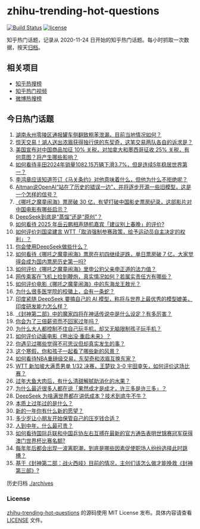 # zhihu-trending-hot-questions

[![Build Status](https://github.com/justjavac/zhihu-trending-hot-questions/workflows/ci/badge.svg?branch=master)](https://github.com/justjavac/zhihu-trending-hot-questions/actions)
[![license](https://img.shields.io/github/license/justjavac/zhihu-trending-hot-questions)](https://github.com/justjavac/zhihu-trending-hot-questions/blob/master/LICENSE)

知乎热门话题，记录从 2020-11-24
日开始的知乎热门话题。每小时抓取一次数据，按天[归档](./archives)。

## 相关项目

- [知乎热搜榜](https://github.com/justjavac/zhihu-trending-top-search)
- [知乎热门视频](https://github.com/justjavac/zhihu-trending-hot-video)
- [微博热搜榜](https://github.com/justjavac/weibo-trending-hot-search)

## 今日热门话题

<!-- BEGIN -->
<!-- 最后更新时间 Mon Feb 03 2025 03:14:54 GMT+0800 (China Standard Time) -->

1. [湖南永州零陵区通报罐车侧翻致粗苯泄漏，目前当地情况如何？](https://www.zhihu.com/question/11047457008)
1. [惊天交易！湖人送出浓眉获得独行侠的东契奇，这笔交易两队各自的诉求是？](https://www.zhihu.com/question/11100482508)
1. [美国宣布对中国商品加征 10% 关税，对加拿大和墨西哥征收 25% 关税，有何意图？将产生哪些影响？](https://www.zhihu.com/question/11082824643)
1. [如何看待丰田2024年销量1082.15万辆下滑3.7%，但是连续5年稳居世界第一？](https://www.zhihu.com/question/10883806491)
1. [李鸿章应该知道签订《马关条约》对他意味着什么，但他为什么不拒绝呢？](https://www.zhihu.com/question/645111426)
1. [Altman说OpenAI“站在了历史的错误一边”，并将逐步开源一些旧模型，这是一个怎样的信号？](https://www.zhihu.com/question/11023058217)
1. [《哪吒之魔童闹海》票房破 30 亿，有望打破中国影史票房纪录，这部影片对中国电影有哪些启示？](https://www.zhihu.com/question/11118999094)
1. [DeepSeek到底是“蒸馏”还是“原创”？](https://www.zhihu.com/question/10936733131)
1. [如何看待 2025 年岳云鹏相声随机嘉宾「建议别上春晚」的评价?](https://www.zhihu.com/question/10774664131)
1. [如何评价刘国梁建言 WTT「取消强制参赛政策，给予运动员自主决定的权利」？](https://www.zhihu.com/question/11123415003)
1. [你会使用DeepSeek做些什么？](https://www.zhihu.com/question/10740617696)
1. [如何看待《哪吒之魔童闹海》票房在初四继续逆跌，单日票房破 7 亿，大家觉得会成为国内票房历史第一吗?](https://www.zhihu.com/question/11065800912)
1. [如何评价《哪吒之魔童闹海》里申公豹父亲申正道的法力值？](https://www.zhihu.com/question/11014473972)
1. [网传乘客在飞机上捡到鞭炮，真实情况如何？若属实责任方有哪些？](https://www.zhihu.com/question/11043638610)
1. [如何评价电影《哪吒之魔童闹海》中的东海龙王敖光？](https://www.zhihu.com/question/10974672476)
1. [为什么很多医学院的校徽上，会有一条蛇？](https://www.zhihu.com/question/10884443593)
1. [印度紧随 DeepSeek 要搞自己的 AI 模型，称将与世界上最优秀的模型媲美，印度研发能力怎么样？](https://www.zhihu.com/question/11035884730)
1. [《封神第二部》中的魔家四将在神话传说中是什么设定？有多厉害？](https://www.zhihu.com/question/10825511907)
1. [你会为了三倍薪资而不回家过年吗？](https://www.zhihu.com/question/10921838540)
1. [为什么大人都控制不住自己玩手机，却又无脑限制孩子玩手机？](https://www.zhihu.com/question/11054654730)
1. [如何评价动画电影《熊出没·重启未来》？](https://www.zhihu.com/question/10693993729)
1. [你遇见过哪些觉得不可思议但却真实发生的事？](https://www.zhihu.com/question/399355994)
1. [这个寒假，你和孩子一起看了哪些新的风景？](https://www.zhihu.com/question/9509612837)
1. [如何看待NBA重磅级交易，东契奇和浓眉互换东家？](https://www.zhihu.com/question/11104055673)
1. [WTT 新加坡大满贯男单 1/32 决赛，王楚钦 3-0 宇田幸矢，如何评价这场比赛？](https://www.zhihu.com/question/11122931533)
1. [过年大鱼大肉后，有什么清甜解腻助消化的水果？](https://www.zhihu.com/question/10071363525)
1. [为什么最近很多人都在说「果然成才是成才，许三多是许三多」？](https://www.zhihu.com/question/611298085)
1. [DeepSeek 为啥满世界都在讲低成本？技术到底牛不牛？](https://www.zhihu.com/question/11008458883)
1. [本质上过年过的是什么？](https://www.zhihu.com/question/10722400147)
1. [新的一年你有什么新的愿望？](https://www.zhihu.com/question/10649794233)
1. [多少岁让小朋友开始保管自己的压岁钱合适？](https://www.zhihu.com/question/10664371318)
1. [人到中年，什么最可贵？](https://www.zhihu.com/question/706886646)
1. [如何看待国际乒联和中国乒协左右互搏在最新的官方通告表明世锦赛冠军获得澳门世界杯比赛名额?](https://www.zhihu.com/question/11119706354)
1. [每年年后都会出现一波离职潮，到底是哪些因素促使职场人纷纷选择此时跳槽？](https://www.zhihu.com/question/9741061450)
1. [基于《封神第二部：战火西岐》目前的情况，主创们该怎么做才能挽救《封神第三部》?](https://www.zhihu.com/question/10955003315)

<!-- END -->

历史归档 [./archives](./archives)

### License

[zhihu-trending-hot-questions](https://github.com/justjavac/zhihu-trending-hot-questions)
的源码使用 MIT License 发布。具体内容请查看 [LICENSE](./LICENSE) 文件。
